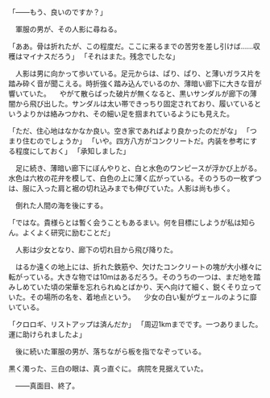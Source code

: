 　


「――もう、良いのですか？」


　軍服の男が、その人影に尋ねる。


「ああ。骨は折れたが、この程度だ。ここに来るまでの苦労を差し引けば……収穫はマイナスだろう」
「それはまた。残念でしたな」


　人影は男に向かって歩いている。足元からは、ぱり、ぱり、と薄いガラス片を踏み砕く音が聞こえる。時折強く踏み込んでいるのか、薄暗い廊下に大きな音が響いていた。
　やがて散らばった破片が無くなると、黒いサンダルが廊下の薄闇から飛び出した。サンダルは太い帯できっちり固定されており、履いているというよりかは絡みつかれ、その細い足を掴まれているようにも見えた。


「ただ、住心地はなかなか良い。空き家であればより良かったのだがな」
「つまり住むのでしょうか」
「いや。四方八方がコンクリートだ。内装を参考にする程度にしておく」
「承知しました」


　足に続き、薄暗い廊下にぼんやりと、白と水色のワンピースが浮かび上がる。水色は六枚の花弁を模して、白色の上に薄く広がっている。そのうちの一枚ずつは、服に入った肩と裾の切れ込みまでも伸びていた。人影は尚も歩く。

　倒れた人間の海を後にする。


「ではな。貴様らとは暫く会うこともあるまい。何を目標にしようが私は知らん。よくよく研究に励むことだ」


　人影は少女となり、廊下の切れ目から飛び降りた。

　はるか遠くの地上には、折れた鉄筋や、欠けたコンクリートの塊が大小様々に転がっている。大きな物では10mはあるだろう。そのうちの一つは、まだ地を踏みしめていた頃の栄華を忘れられぬとばかり、天へ向けて細く、鋭くそり立っていた。その場所の名を、着地点という。
　少女の白い髪がヴェールのように靡いている。


「クロロギ、リストアップは済んだか」
「周辺1kmまでです。一つありました。運に助けられましたよ」


　後に続いた軍服の男が、落ちながら板を指でなぞっている。











黒く濁った、三白の眼は、真っ直ぐに。
病院を見据えていた。



　――真面目、終了。


